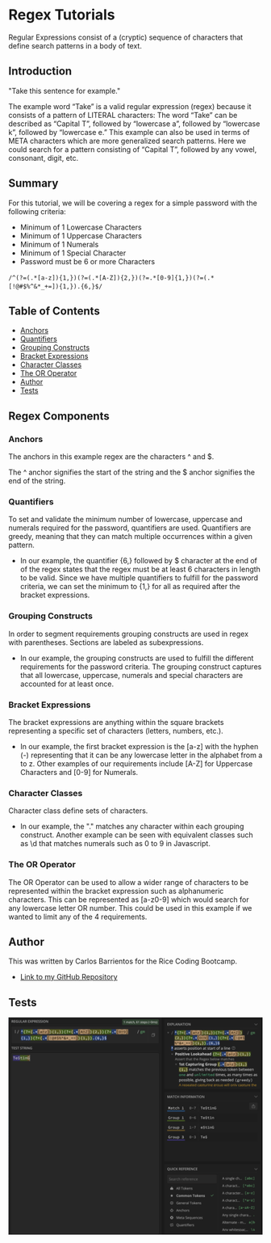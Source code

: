 # Regex Tutorials

Regular Expressions consist of a (cryptic) sequence of characters that define search patterns in a body of text.

## Introduction

"Take this sentence for example."

The example word “Take” is a valid regular expression (regex) because it consists of a pattern of LITERAL characters: The word “Take” can be described as “Capital T”, followed by “lowercase a”, followed by “lowercase k”, followed by “lowercase e.” 
This example can also be used in terms of META characters which are more generalized search patterns. Here we could search for a pattern consisting of “Capital T”, followed by any vowel, consonant, digit, etc.

## Summary

For this tutorial, we will be covering a regex for a simple password with the following criteria:
- Minimum of 1 Lowercase Characters
- Minimum of 1 Uppercase Characters
- Minimum of 1 Numerals
- Minimum of 1 Special Character
- Password must be 6 or more Characters

`/^(?=(.*[a-z]){1,})(?=(.*[A-Z]){2,})(?=.*[0-9]{1,})(?=(.*[!@#$%^&*_+=]){1,}).{6,}$/`

## Table of Contents

- [Anchors](#anchors)
- [Quantifiers](#quantifiers)
- [Grouping Constructs](#grouping-constructs)
- [Bracket Expressions](#bracket-expressions)
- [Character Classes](#character-classes)
- [The OR Operator](#the-or-operator)
- [Author](#author)
- [Tests](#tests)

## Regex Components

### Anchors

The anchors in this example regex are the characters ^ and $.

The ^ anchor signifies the start of the string and the $ anchor signifies the end of the string.

### Quantifiers

To set and validate the minimum number of lowercase, uppercase and numerals required for the password, quantifiers are used. Quantifiers are greedy, meaning that they can match multiple occurrences within a given pattern.

- In our example, the quantifier {6,} followed by $ character at the end of of the regex states that the regex must be at least 6 characters in length to be valid. Since we have multiple quantifiers to fulfill for the password criteria, we can set the minimum to {1,} for all as required after the bracket expressions.

### Grouping Constructs

In order to segment requirements grouping constructs are used in regex with parentheses. Sections are labeled as subexpressions.

- In our example, the grouping constructs are used to fulfill the different requirements for the password criteria. The grouping construct captures that all lowercase, uppercase, numerals and special characters are accounted for at least once.

### Bracket Expressions

The bracket expressions are anything within the square brackets representing a specific set of characters (letters, numbers, etc.).

- In our example, the first bracket expression is the [a-z] with the hyphen (-) representing that it can be any lowercase letter in the alphabet from a to z. Other examples of our requirements include [A-Z] for Uppercase Characters and [0-9] for Numerals.

### Character Classes

Character class define sets of characters.

- In our example, the "." matches any character within each grouping construct. Another example can be seen with equivalent classes such as \d that matches numerals such as 0 to 9 in Javascript.

### The OR Operator

The OR Operator can be used to allow a wider range of characters to be represented within the bracket expression such as alphanumeric characters. This can be represented as [a-z0-9] which would search for any lowercase letter OR number. This could be used in this example if we wanted to limit any of the 4 requirements.

## Author

This was written by Carlos Barrientos for the Rice Coding Bootcamp.
- [Link to my GitHub Repository](https://github.com/WitnessMyHands)

## Tests
![image](./images/regex-tuts.png)